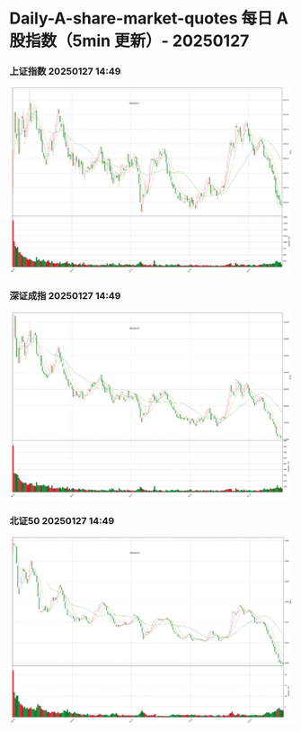 
# Daily-A-share-market-quotes 每日 A 股指数（5min 更新）- 20250127

### 上证指数 20250127 14:49
![](./fig/2025/1/20250127-sh000001.png)

### 深证成指 20250127 14:49
![](./fig/2025/1/20250127-sz399001.png)

### 北证50 20250127 14:49
![](./fig/2025/1/20250127-bj899050.png)
